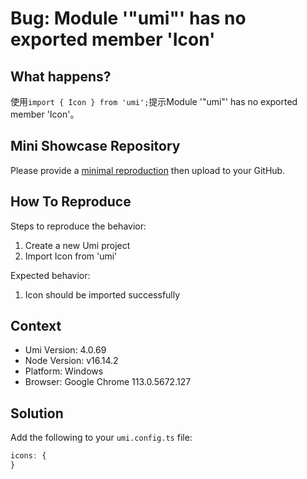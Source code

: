 # Bug: Module '"umi"' has no exported member 'Icon'

## What happens?

使用`import { Icon } from 'umi';`提示Module '"umi"' has no exported member 'Icon'。

## Mini Showcase Repository

Please provide a [minimal reproduction](https://stackoverflow.com/help/minimal-reproducible-example) then upload to your GitHub.

## How To Reproduce

Steps to reproduce the behavior:

1. Create a new Umi project
2. Import Icon from 'umi'

Expected behavior:

1. Icon should be imported successfully

## Context

- Umi Version: 4.0.69
- Node Version: v16.14.2
- Platform: Windows
- Browser: Google Chrome 113.0.5672.127

## Solution

Add the following to your `umi.config.ts` file:

```ts
icons: {
}
```
